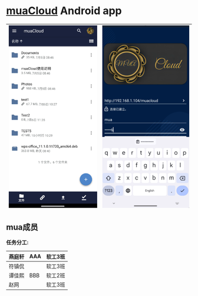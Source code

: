 # [muaCloud](mua@dlmu.edu.cn) Android app

| <img src="docs_resources/detail_view_device.png"> | <img src="docs_resources/spaces_device.png"> |
| ---------------------------------------------- | -------------------------------------------  | 

## mua成员

**任务分工:** <br>

| 燕庭轩 | AAA | 软工3班 |
|-----|-----|------|
| 符镇侃 |     | 软工3班 |
| 谭佳熙 | BBB | 软工2班 |
| 赵网  |     | 软工3班 |
